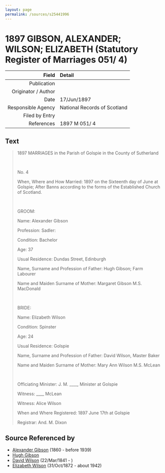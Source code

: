 ```yaml
---
layout: page
permalink: /sources/s25441996
---
```


# 1897 GIBSON, ALEXANDER; WILSON; ELIZABETH (Statutory Register of Marriages 051/ 4)

Field | Detail
---:|:---
Publication | 
Originator / Author | 
Date | 17/Jun/1897
Responsible Agency | National Records of Scotland
Filed by Entry | 
References | 1897 M 051/ 4

## Text

> 1897 MARRIAGES in the Parish of Golspie in the County of Sutherland
>
> <br/>
>
> No. 4
>
> When, Where and How Married: 1897 on the Sixteenth day of June at Golspie; After Banns according to the forms of the Established Church of Scotland.
>
> <br/>
>
> GROOM:
>
> Name: Alexander Gibson
>
> Profession: Sadler:
>
> Condition: Bachelor
>
> Age: 37
>
> Usual Residence: Dundas Street, Edinburgh
>
> Name, Surname and Profession of Father: Hugh Gibson; Farm Labourer
>
> Name and Maiden Surname of Mother: Margaret Gibson M.S. MacDonald
>
> <br/>
>
> BRIDE:
>
> Name: Elizabeth Wilson
>
> Condition: Spinster
>
> Age: 24
>
> Usual Residence: Golspie
>
> Name, Surname and Profession of Father: David Wilson, Master Baker
>
> Name and Maiden Surname of Mother: Mary Ann Wilson M.S. McLean
>
> <br/>
>
> Officiating Minister: J. M. ____, Minister at Golspie
>
> Witness: ____ McLean
>
> Witness: Alice Wilson
>
> When and Where Registered: 1897 June 17th at Golspie
>
> Registrar: And. M. Dixon
>

## Source Referenced by

* [Alexander Gibson](../people/@21968540@-alexander-gibson-b1860-d1939.md) (1860 - before 1939)
* [Hugh Gibson](../people/@22004930@-hugh-gibson-b-d.md)
* [David Wilson](../people/@15598112@-david-wilson-b1841-3-22-d.md) (22/Mar/1841 - )
* [Elizabeth Wilson](../people/@71295041@-elizabeth-wilson-b1872-10-31-d1942.md) (31/Oct/1872 - about 1942)
